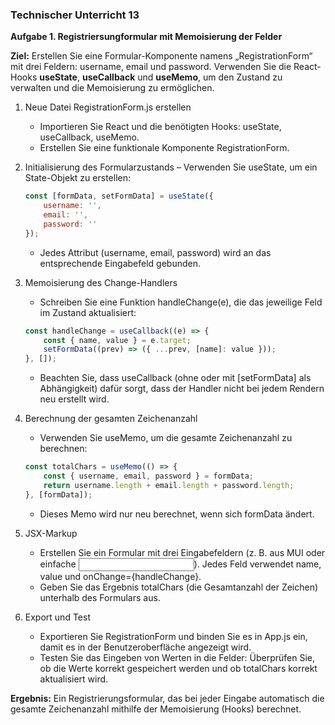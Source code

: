 ### Technischer Unterricht 13

**Aufgabe 1. Registriersungformular mit Memoisierung der Felder**

**Ziel:** Erstellen Sie eine Formular-Komponente namens „RegistrationForm“ mit drei Feldern:
username, email und password. Verwenden Sie die React-Hooks **useState**, **useCallback**
und **useMemo**, um den Zustand zu verwalten und die Memoisierung zu ermöglichen.

1.  Neue Datei RegistrationForm.js erstellen

    - Importieren Sie React und die benötigten Hooks: useState, useCallback, useMemo.
    - Erstellen Sie eine funktionale Komponente RegistrationForm.

2. Initialisierung des Formularzustands – Verwenden Sie useState, um ein State-Objekt zu erstellen:

    ```javascript
    const [formData, setFormData] = useState({
        username: '',
        email: '',
        password: ''
    });
    ```

    - Jedes Attribut (username, email, password) wird an das entsprechende Eingabefeld gebunden.

3.  Memoisierung des Change-Handlers

    - Schreiben Sie eine Funktion handleChange(e), die das jeweilige Feld im Zustand aktualisiert:

    ```javascript
    const handleChange = useCallback((e) => {
        const { name, value } = e.target;
        setFormData((prev) => ({ ...prev, [name]: value }));
    }, []);
    ```   

    - Beachten Sie, dass useCallback (ohne oder mit [setFormData] als Abhängigkeit) dafür sorgt, dass der Handler nicht bei jedem Rendern neu erstellt wird.

4.  Berechnung der gesamten Zeichenanzahl

    - Verwenden Sie useMemo, um die gesamte Zeichenanzahl zu berechnen:

    ```javascript 
    const totalChars = useMemo(() => {
        const { username, email, password } = formData;
        return username.length + email.length + password.length;
    }, [formData]); 
    ``` 

    - Dieses Memo wird nur neu berechnet, wenn sich formData ändert.

5.  JSX-Markup

    - Erstellen Sie ein Formular mit drei Eingabefeldern (z. B. <TextField> aus MUI oder einfache <input>).
      Jedes Feld verwendet name, value und onChange={handleChange}.
    - Geben Sie das Ergebnis totalChars (die Gesamtanzahl der Zeichen) unterhalb des Formulars aus.

6.  Export und Test
    - Exportieren Sie RegistrationForm und binden Sie es in App.js ein, damit es in der Benutzeroberfläche angezeigt wird.
    - Testen Sie das Eingeben von Werten in die Felder: Überprüfen Sie, ob die Werte korrekt gespeichert werden und ob totalChars korrekt aktualisiert wird.

**Ergebnis:** Ein Registrierungsformular, das bei jeder Eingabe automatisch die gesamte Zeichenanzahl mithilfe der Memoisierung (Hooks) berechnet.